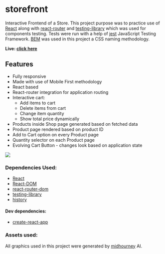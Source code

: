 # storefront

Interactive Frontend of a Store. This project purpose was to practice use of [React](https://github.com/facebook/react) along with [react-router](https://github.com/remix-run/react-router) and [testing-library](https://testing-library.com/) which was used for components testing. Tests were run with a help of [jest](https://jestjs.io/) JavaScript Testing Framework. [BEM](http://getbem.com/) was used in this project a CSS naming methodology.

**Live: [click here](https://husky93.github.io/storefront)**

## Features
- Fully responsive
- Made with use of Mobile First methodology
- React based
- React-router integration for application routing
- Interactive cart:
  - Add items to cart
  - Delete items from cart
  - Change item quantity
  - Show total price dynamically
- Products inside Shop page generated based on fetched data
- Product page rendered based on product ID
- Add to Cart option on every Product page
- Quantity selector on each Product page
- Evolving Cart Button - changes look based on application state


 
<img src="https://github.com/husky93/storefront/blob/main/shop.jpg?raw=true"/>

### Dependencies Used:
- [React](https://github.com/facebook/react)
- [React-DOM](https://github.com/facebook/react/tree/main/packages/react-dom)
- [react-router-dom](https://github.com/remix-run/react-router)
- [testing-library](https://github.com/testing-library)
- [history](https://github.com/remix-run/history)

#### Dev dependencies:
- [create-react-app](https://github.com/facebook/create-react-app)


### Assets used:
All graphics used in this project were generated by [midhourney](https://www.midjourney.com/home/) AI.